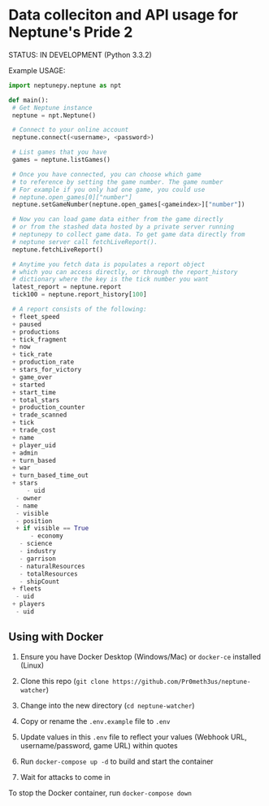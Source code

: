 # Data colleciton and API usage for Neptune's Pride 2

STATUS: IN DEVELOPMENT (Python 3.3.2)

Example USAGE:

```python
import neptunepy.neptune as npt

def main():
 # Get Neptune instance
 neptune = npt.Neptune()

 # Connect to your online account
 neptune.connect(<username>, <password>)

 # List games that you have
 games = neptune.listGames()

 # Once you have connected, you can choose which game 
 # to reference by setting the game number. The game number
 # For example if you only had one game, you could use
 # neptune.open_games[0]["number"]
 neptune.setGameNumber(neptune.open_games[<gameindex>]["number"])

 # Now you can load game data either from the game directly
 # or from the stashed data hosted by a private server running
 # neptunepy to collect game data. To get game data directly from
 # neptune server call fetchLiveReport().
 neptune.fetchLiveReport()

 # Anytime you fetch data is populates a report object
 # which you can access directly, or through the report_history
 # dictionary where the key is the tick number you want
 latest_report = neptune.report
 tick100 = neptune.report_history[100]

 # A report consists of the following:
 + fleet_speed
 + paused
 + productions
 + tick_fragment
 + now
 + tick_rate
 + production_rate
 + stars_for_victory
 + game_over
 + started
 + start_time
 + total_stars
 + production_counter
 + trade_scanned
 + tick
 + trade_cost
 + name
 + player_uid
 + admin
 + turn_based
 + war
 + turn_based_time_out
 + stars
     - uid
  - owner
  - name
  - visible
  - position
  + if visible == True
      - economy
   - science
   - industry
   - garrison
   - naturalResources
   - totalResources
   - shipCount
 + fleets
  - uid
 + players
  - uid
```

## Using with Docker

1. Ensure you have Docker Desktop (Windows/Mac) or `docker-ce` installed (Linux)

2. Clone this repo (`git clone https://github.com/Pr0meth3us/neptune-watcher`)

3. Change into the new directory (`cd neptune-watcher`)

4. Copy or rename the `.env.example` file to `.env`

5. Update values in this `.env` file to reflect your values (Webhook URL, username/password, game URL) within quotes

6. Run `docker-compose up -d` to build and start the container

7. Wait for attacks to come in

To stop the Docker container, run `docker-compose down`
